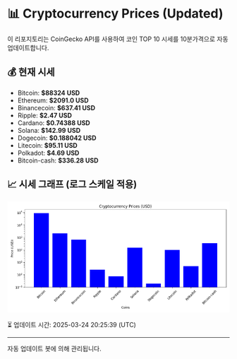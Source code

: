 
# 📊 Cryptocurrency Prices (Updated)

이 리포지토리는 CoinGecko API를 사용하여 코인 TOP 10 시세를 10분가격으로 자동 업데이트합니다.

## 💰 현재 시세
- Bitcoin: **$88324 USD**
- Ethereum: **$2091.0 USD**
- Binancecoin: **$637.41 USD**
- Ripple: **$2.47 USD**
- Cardano: **$0.74388 USD**
- Solana: **$142.99 USD**
- Dogecoin: **$0.188042 USD**
- Litecoin: **$95.11 USD**
- Polkadot: **$4.69 USD**
- Bitcoin-cash: **$336.28 USD**

## 📈 시세 그래프 (로그 스케일 적용)
![Crypto Prices](crypto_prices.png)

⏳ 업데이트 시간: 2025-03-24 20:25:39 (UTC)

---
자동 업데이트 봇에 의해 관리됩니다.
